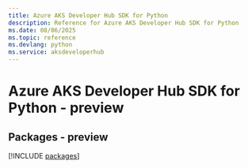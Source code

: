 ```yaml
---
title: Azure AKS Developer Hub SDK for Python
description: Reference for Azure AKS Developer Hub SDK for Python
ms.date: 08/06/2025
ms.topic: reference
ms.devlang: python
ms.service: aksdeveloperhub
---
```

# Azure AKS Developer Hub SDK for Python - preview
## Packages - preview
[!INCLUDE [packages](aks-developer-hub-index.md)]